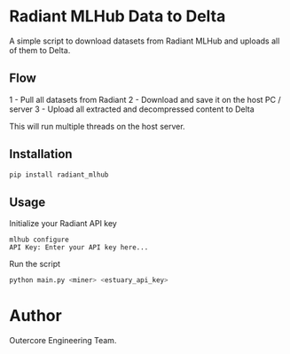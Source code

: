 # Radiant MLHub Data to Delta

A simple script to download datasets from Radiant MLHub and uploads all of them to Delta.

## Flow
1 - Pull all datasets from Radiant
2 - Download and save it on the host PC / server
3 - Upload all extracted and decompressed content to Delta

This will run multiple threads on the host server. 

## Installation
```bash
pip install radiant_mlhub
```

## Usage
Initialize your Radiant API key
```
mlhub configure
API Key: Enter your API key here...
```

Run the script
```bash
python main.py <miner> <estuary_api_key>
```

# Author
Outercore Engineering Team.
